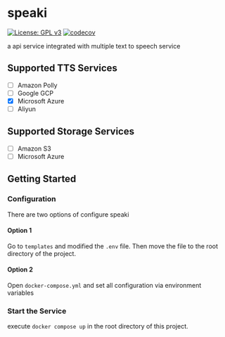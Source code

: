 # speaki

[![License: GPL v3](https://img.shields.io/badge/License-GPLv3-blue.svg)](https://www.gnu.org/licenses/gpl-3.0)
[![codecov](https://codecov.io/gh/jiak94/speaki/branch/master/graph/badge.svg?token=HST9G3RNRN)](https://codecov.io/gh/jiak94/speaki)

a api service integrated with multiple text to speech service

## Supported TTS Services

- [ ] Amazon Polly
- [ ] Google GCP
- [x] Microsoft Azure
- [ ] Aliyun

## Supported Storage Services

- [ ] Amazon S3
- [ ] Microsoft Azure

## Getting Started

### Configuration

There are two options of configure speaki

#### Option 1

Go to `templates` and modified the `.env` file. Then move the file to the root directory of the project.

#### Option 2

Open `docker-compose.yml` and set all configuration via environment variables

### Start the Service

execute `docker compose up` in the root directory of this project.
